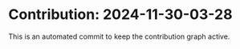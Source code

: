 # Contribution: 2024-11-30-03-28
This is an automated commit to keep the contribution graph active.
